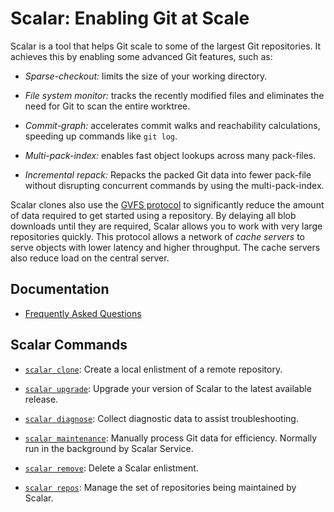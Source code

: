 Scalar: Enabling Git at Scale
=============================

Scalar is a tool that helps Git scale to some of the largest Git repositories.
It achieves this by enabling some advanced Git features, such as:

* *Sparse-checkout:* limits the size of your working directory.

* *File system monitor:* tracks the recently modified files and eliminates
  the need for Git to scan the entire worktree.

* *Commit-graph:* accelerates commit walks and reachability calculations,
   speeding up commands like `git log`.

* *Multi-pack-index:* enables fast object lookups across many pack-files.

* *Incremental repack:* Repacks the packed Git data into fewer pack-file
  without disrupting concurrent commands by using the multi-pack-index.

Scalar clones also use the
[GVFS protocol](https://github.com/microsoft//VFSForGit/blob/master/Protocol.md)
to significantly reduce the amount of data required to get started
using a repository. By delaying all blob downloads until they are required,
Scalar allows you to work with very large repositories quickly. This protocol
allows a network of _cache servers_ to serve objects with lower latency and
higher throughput. The cache servers also reduce load on the central server.

Documentation
-------------

* [Frequently Asked Questions](faq.md)

Scalar Commands
---------------

* [`scalar clone`](commands/scalar-clone.md): Create a local enlistment of
  a remote repository.

* [`scalar upgrade`](commands/scalar-upgrade.md): Upgrade your version of
  Scalar to the latest available release.

* [`scalar diagnose`](commands/scalar-diagnose.md): Collect diagnostic data
  to assist troubleshooting.

* [`scalar maintenance`](commands/scalar-maintenance.md): Manually process
  Git data for efficiency. Normally run in the background by Scalar Service.

* [`scalar remove`](commands/scalar-remove.md): Delete a Scalar enlistment.

* [`scalar repos`](commands/scalar-repos.md): Manage the set of repositories
  being maintained by Scalar.

